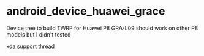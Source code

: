# android_device_huawei_grace

Device tree to build TWRP for Huawei P8 GRA-L09
should work on other P8 models but I didn't tested

[xda support thread](http://forum.xda-developers.com/huawei-p8/development/twrp-huawei-p8-gra-l09-t3511067)
